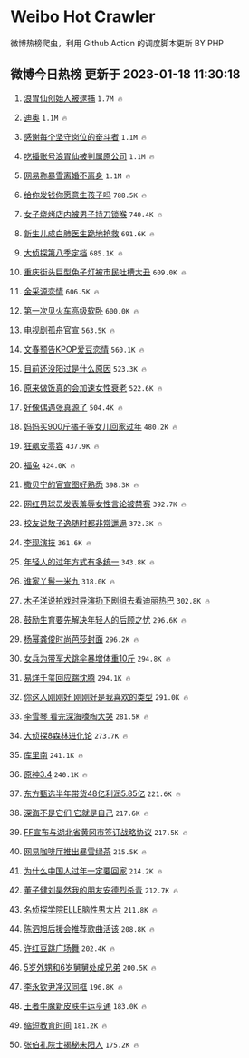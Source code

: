 # Weibo Hot Crawler 



微博热榜爬虫，利用 Github Action 的调度脚本更新 BY PHP 


## 微博今日热榜 更新于 2023-01-18 11:30:18 
1. [浪胃仙创始人被逮捕](https://s.weibo.com/weibo?q=%23%E6%B5%AA%E8%83%83%E4%BB%99%E5%88%9B%E5%A7%8B%E4%BA%BA%E8%A2%AB%E9%80%AE%E6%8D%95%23&t=31&band_rank=1&Refer=top) `1.7M 🔥` 

1. [迪奥](https://s.weibo.com/weibo?q=%23%E8%BF%AA%E5%A5%A5%23&t=31&band_rank=2&Refer=top) `1.1M 🔥` 

1. [感谢每个坚守岗位的奋斗者](https://s.weibo.com/weibo?q=%23%E6%84%9F%E8%B0%A2%E6%AF%8F%E4%B8%AA%E5%9D%9A%E5%AE%88%E5%B2%97%E4%BD%8D%E7%9A%84%E5%A5%8B%E6%96%97%E8%80%85%23&t=31&band_rank=3&Refer=top) `1.1M 🔥` 

1. [吃播账号浪胃仙被判属原公司](https://s.weibo.com/weibo?q=%23%E5%90%83%E6%92%AD%E8%B4%A6%E5%8F%B7%E6%B5%AA%E8%83%83%E4%BB%99%E8%A2%AB%E5%88%A4%E5%B1%9E%E5%8E%9F%E5%85%AC%E5%8F%B8%23&t=31&band_rank=4&Refer=top) `1.1M 🔥` 

1. [网易称暴雪离婚不离身](https://s.weibo.com/weibo?q=%23%E7%BD%91%E6%98%93%E7%A7%B0%E6%9A%B4%E9%9B%AA%E7%A6%BB%E5%A9%9A%E4%B8%8D%E7%A6%BB%E8%BA%AB%23&t=31&band_rank=5&Refer=top) `1.1M 🔥` 

1. [给你发钱你愿意生孩子吗](https://s.weibo.com/weibo?q=%23%E7%BB%99%E4%BD%A0%E5%8F%91%E9%92%B1%E4%BD%A0%E6%84%BF%E6%84%8F%E7%94%9F%E5%AD%A9%E5%AD%90%E5%90%97%23&t=31&band_rank=6&Refer=top) `788.5K 🔥` 

1. [女子烧烤店内被男子持刀锁喉](https://s.weibo.com/weibo?q=%23%E5%A5%B3%E5%AD%90%E7%83%A7%E7%83%A4%E5%BA%97%E5%86%85%E8%A2%AB%E7%94%B7%E5%AD%90%E6%8C%81%E5%88%80%E9%94%81%E5%96%89%23&t=31&band_rank=7&Refer=top) `740.4K 🔥` 

1. [新生儿成白肺医生跪地抢救](https://s.weibo.com/weibo?q=%23%E6%96%B0%E7%94%9F%E5%84%BF%E6%88%90%E7%99%BD%E8%82%BA%E5%8C%BB%E7%94%9F%E8%B7%AA%E5%9C%B0%E6%8A%A2%E6%95%91%23&t=31&band_rank=8&Refer=top) `691.6K 🔥` 

1. [大侦探第八季定档](https://s.weibo.com/weibo?q=%23%E5%A4%A7%E4%BE%A6%E6%8E%A2%E7%AC%AC%E5%85%AB%E5%AD%A3%E5%AE%9A%E6%A1%A3%23&t=31&band_rank=9&Refer=top) `685.1K 🔥` 

1. [重庆街头巨型兔子灯被市民吐槽太丑](https://s.weibo.com/weibo?q=%23%E9%87%8D%E5%BA%86%E8%A1%97%E5%A4%B4%E5%B7%A8%E5%9E%8B%E5%85%94%E5%AD%90%E7%81%AF%E8%A2%AB%E5%B8%82%E6%B0%91%E5%90%90%E6%A7%BD%E5%A4%AA%E4%B8%91%23&t=31&band_rank=10&Refer=top) `609.0K 🔥` 

1. [金采源恋情](https://s.weibo.com/weibo?q=%23%E9%87%91%E9%87%87%E6%BA%90%E6%81%8B%E6%83%85%23&t=31&band_rank=11&Refer=top) `606.5K 🔥` 

1. [第一次见火车高级软卧](https://s.weibo.com/weibo?q=%23%E7%AC%AC%E4%B8%80%E6%AC%A1%E8%A7%81%E7%81%AB%E8%BD%A6%E9%AB%98%E7%BA%A7%E8%BD%AF%E5%8D%A7%23&t=31&band_rank=12&Refer=top) `600.0K 🔥` 

1. [电视剧孤舟官宣](https://s.weibo.com/weibo?q=%23%E7%94%B5%E8%A7%86%E5%89%A7%E5%AD%A4%E8%88%9F%E5%AE%98%E5%AE%A3%23&t=31&band_rank=13&Refer=top) `563.5K 🔥` 

1. [文春预告KPOP爱豆恋情](https://s.weibo.com/weibo?q=%23%E6%96%87%E6%98%A5%E9%A2%84%E5%91%8AKPOP%E7%88%B1%E8%B1%86%E6%81%8B%E6%83%85%23&t=31&band_rank=14&Refer=top) `560.1K 🔥` 

1. [目前还没阳过是什么原因](https://s.weibo.com/weibo?q=%23%E7%9B%AE%E5%89%8D%E8%BF%98%E6%B2%A1%E9%98%B3%E8%BF%87%E6%98%AF%E4%BB%80%E4%B9%88%E5%8E%9F%E5%9B%A0%23&t=31&band_rank=15&Refer=top) `523.3K 🔥` 

1. [原来做饭真的会加速女性衰老](https://s.weibo.com/weibo?q=%23%E5%8E%9F%E6%9D%A5%E5%81%9A%E9%A5%AD%E7%9C%9F%E7%9A%84%E4%BC%9A%E5%8A%A0%E9%80%9F%E5%A5%B3%E6%80%A7%E8%A1%B0%E8%80%81%23&t=31&band_rank=16&Refer=top) `522.6K 🔥` 

1. [好像偶遇张真源了](https://s.weibo.com/weibo?q=%23%E5%A5%BD%E5%83%8F%E5%81%B6%E9%81%87%E5%BC%A0%E7%9C%9F%E6%BA%90%E4%BA%86%23&t=31&band_rank=17&Refer=top) `504.4K 🔥` 

1. [妈妈买900斤橘子等女儿回家过年](https://s.weibo.com/weibo?q=%23%E5%A6%88%E5%A6%88%E4%B9%B0900%E6%96%A4%E6%A9%98%E5%AD%90%E7%AD%89%E5%A5%B3%E5%84%BF%E5%9B%9E%E5%AE%B6%E8%BF%87%E5%B9%B4%23&t=31&band_rank=18&Refer=top) `480.2K 🔥` 

1. [狂飙安零容](https://s.weibo.com/weibo?q=%E7%8B%82%E9%A3%99%E5%AE%89%E9%9B%B6%E5%AE%B9&t=31&band_rank=19&Refer=top) `437.9K 🔥` 

1. [福兔](https://s.weibo.com/weibo?q=%23%E7%A6%8F%E5%85%94%23&t=31&band_rank=20&Refer=top) `424.0K 🔥` 

1. [撒贝宁的官宣图好熟悉](https://s.weibo.com/weibo?q=%23%E6%92%92%E8%B4%9D%E5%AE%81%E7%9A%84%E5%AE%98%E5%AE%A3%E5%9B%BE%E5%A5%BD%E7%86%9F%E6%82%89%23&t=31&band_rank=21&Refer=top) `398.3K 🔥` 

1. [网红男球员发表羞辱女性言论被禁赛](https://s.weibo.com/weibo?q=%23%E7%BD%91%E7%BA%A2%E7%94%B7%E7%90%83%E5%91%98%E5%8F%91%E8%A1%A8%E7%BE%9E%E8%BE%B1%E5%A5%B3%E6%80%A7%E8%A8%80%E8%AE%BA%E8%A2%AB%E7%A6%81%E8%B5%9B%23&t=31&band_rank=22&Refer=top) `392.7K 🔥` 

1. [校友说敖子逸随时都非常邋遢](https://s.weibo.com/weibo?q=%23%E6%A0%A1%E5%8F%8B%E8%AF%B4%E6%95%96%E5%AD%90%E9%80%B8%E9%9A%8F%E6%97%B6%E9%83%BD%E9%9D%9E%E5%B8%B8%E9%82%8B%E9%81%A2%23&t=31&band_rank=23&Refer=top) `372.3K 🔥` 

1. [李现演技](https://s.weibo.com/weibo?q=%23%E6%9D%8E%E7%8E%B0%E6%BC%94%E6%8A%80%23&t=31&band_rank=24&Refer=top) `361.6K 🔥` 

1. [年轻人的过年方式有多统一](https://s.weibo.com/weibo?q=%23%E5%B9%B4%E8%BD%BB%E4%BA%BA%E7%9A%84%E8%BF%87%E5%B9%B4%E6%96%B9%E5%BC%8F%E6%9C%89%E5%A4%9A%E7%BB%9F%E4%B8%80%23&t=31&band_rank=25&Refer=top) `343.8K 🔥` 

1. [谁家丫鬟一米九](https://s.weibo.com/weibo?q=%23%E8%B0%81%E5%AE%B6%E4%B8%AB%E9%AC%9F%E4%B8%80%E7%B1%B3%E4%B9%9D%23&t=31&band_rank=26&Refer=top) `318.0K 🔥` 

1. [木子洋说拍戏时导演扔下剧组去看迪丽热巴](https://s.weibo.com/weibo?q=%23%E6%9C%A8%E5%AD%90%E6%B4%8B%E8%AF%B4%E6%8B%8D%E6%88%8F%E6%97%B6%E5%AF%BC%E6%BC%94%E6%89%94%E4%B8%8B%E5%89%A7%E7%BB%84%E5%8E%BB%E7%9C%8B%E8%BF%AA%E4%B8%BD%E7%83%AD%E5%B7%B4%23&t=31&band_rank=27&Refer=top) `302.8K 🔥` 

1. [鼓励生育要先解决年轻人的后顾之忧](https://s.weibo.com/weibo?q=%23%E9%BC%93%E5%8A%B1%E7%94%9F%E8%82%B2%E8%A6%81%E5%85%88%E8%A7%A3%E5%86%B3%E5%B9%B4%E8%BD%BB%E4%BA%BA%E7%9A%84%E5%90%8E%E9%A1%BE%E4%B9%8B%E5%BF%A7%23&t=31&band_rank=28&Refer=top) `296.6K 🔥` 

1. [杨幂龚俊时尚芭莎封面](https://s.weibo.com/weibo?q=%23%E6%9D%A8%E5%B9%82%E9%BE%9A%E4%BF%8A%E6%97%B6%E5%B0%9A%E8%8A%AD%E8%8E%8E%E5%B0%81%E9%9D%A2%23&t=31&band_rank=29&Refer=top) `296.2K 🔥` 

1. [女兵为带军犬跳伞暴增体重10斤](https://s.weibo.com/weibo?q=%23%E5%A5%B3%E5%85%B5%E4%B8%BA%E5%B8%A6%E5%86%9B%E7%8A%AC%E8%B7%B3%E4%BC%9E%E6%9A%B4%E5%A2%9E%E4%BD%93%E9%87%8D10%E6%96%A4%23&t=31&band_rank=30&Refer=top) `294.8K 🔥` 

1. [易烊千玺回应踹沈腾](https://s.weibo.com/weibo?q=%23%E6%98%93%E7%83%8A%E5%8D%83%E7%8E%BA%E5%9B%9E%E5%BA%94%E8%B8%B9%E6%B2%88%E8%85%BE%23&t=31&band_rank=31&Refer=top) `294.1K 🔥` 

1. [你这人刚刚好 刚刚好是我喜欢的类型](https://s.weibo.com/weibo?q=%E4%BD%A0%E8%BF%99%E4%BA%BA%E5%88%9A%E5%88%9A%E5%A5%BD%20%E5%88%9A%E5%88%9A%E5%A5%BD%E6%98%AF%E6%88%91%E5%96%9C%E6%AC%A2%E7%9A%84%E7%B1%BB%E5%9E%8B&t=31&band_rank=32&Refer=top) `291.0K 🔥` 

1. [李雪琴 看完深海嚎啕大哭](https://s.weibo.com/weibo?q=%E6%9D%8E%E9%9B%AA%E7%90%B4%20%E7%9C%8B%E5%AE%8C%E6%B7%B1%E6%B5%B7%E5%9A%8E%E5%95%95%E5%A4%A7%E5%93%AD&t=31&band_rank=33&Refer=top) `281.5K 🔥` 

1. [大侦探8森林进化论](https://s.weibo.com/weibo?q=%23%E5%A4%A7%E4%BE%A6%E6%8E%A28%E6%A3%AE%E6%9E%97%E8%BF%9B%E5%8C%96%E8%AE%BA%23&t=31&band_rank=34&Refer=top) `273.7K 🔥` 

1. [库里南](https://s.weibo.com/weibo?q=%E5%BA%93%E9%87%8C%E5%8D%97&t=31&band_rank=35&Refer=top) `241.1K 🔥` 

1. [原神3.4](https://s.weibo.com/weibo?q=%23%E5%8E%9F%E7%A5%9E3.4%23&t=31&band_rank=36&Refer=top) `240.1K 🔥` 

1. [东方甄选半年带货48亿利润5.85亿](https://s.weibo.com/weibo?q=%23%E4%B8%9C%E6%96%B9%E7%94%84%E9%80%89%E5%8D%8A%E5%B9%B4%E5%B8%A6%E8%B4%A748%E4%BA%BF%E5%88%A9%E6%B6%A65.85%E4%BA%BF%23&t=31&band_rank=37&Refer=top) `221.6K 🔥` 

1. [深海不是它们 它就是自己](https://s.weibo.com/weibo?q=%E6%B7%B1%E6%B5%B7%E4%B8%8D%E6%98%AF%E5%AE%83%E4%BB%AC%20%E5%AE%83%E5%B0%B1%E6%98%AF%E8%87%AA%E5%B7%B1&t=31&band_rank=38&Refer=top) `217.6K 🔥` 

1. [FF宣布与湖北省黄冈市签订战略协议](https://s.weibo.com/weibo?q=%23FF%E5%AE%A3%E5%B8%83%E4%B8%8E%E6%B9%96%E5%8C%97%E7%9C%81%E9%BB%84%E5%86%88%E5%B8%82%E7%AD%BE%E8%AE%A2%E6%88%98%E7%95%A5%E5%8D%8F%E8%AE%AE%23&t=31&band_rank=39&Refer=top) `217.5K 🔥` 

1. [网易咖啡厅推出暴雪绿茶](https://s.weibo.com/weibo?q=%23%E7%BD%91%E6%98%93%E5%92%96%E5%95%A1%E5%8E%85%E6%8E%A8%E5%87%BA%E6%9A%B4%E9%9B%AA%E7%BB%BF%E8%8C%B6%23&t=31&band_rank=40&Refer=top) `215.5K 🔥` 

1. [为什么中国人过年一定要回家](https://s.weibo.com/weibo?q=%23%E4%B8%BA%E4%BB%80%E4%B9%88%E4%B8%AD%E5%9B%BD%E4%BA%BA%E8%BF%87%E5%B9%B4%E4%B8%80%E5%AE%9A%E8%A6%81%E5%9B%9E%E5%AE%B6%23&t=31&band_rank=41&Refer=top) `214.2K 🔥` 

1. [董子健刘昊然我的朋友安德烈杀青](https://s.weibo.com/weibo?q=%23%E8%91%A3%E5%AD%90%E5%81%A5%E5%88%98%E6%98%8A%E7%84%B6%E6%88%91%E7%9A%84%E6%9C%8B%E5%8F%8B%E5%AE%89%E5%BE%B7%E7%83%88%E6%9D%80%E9%9D%92%23&t=31&band_rank=42&Refer=top) `212.7K 🔥` 

1. [名侦探学院ELLE脑性男大片](https://s.weibo.com/weibo?q=%23%E5%90%8D%E4%BE%A6%E6%8E%A2%E5%AD%A6%E9%99%A2ELLE%E8%84%91%E6%80%A7%E7%94%B7%E5%A4%A7%E7%89%87%23&t=31&band_rank=43&Refer=top) `211.8K 🔥` 

1. [陈泗旭后援会推荐歌曲活该](https://s.weibo.com/weibo?q=%23%E9%99%88%E6%B3%97%E6%97%AD%E5%90%8E%E6%8F%B4%E4%BC%9A%E6%8E%A8%E8%8D%90%E6%AD%8C%E6%9B%B2%E6%B4%BB%E8%AF%A5%23&t=31&band_rank=44&Refer=top) `208.8K 🔥` 

1. [许红豆跳广场舞](https://s.weibo.com/weibo?q=%23%E8%AE%B8%E7%BA%A2%E8%B1%86%E8%B7%B3%E5%B9%BF%E5%9C%BA%E8%88%9E%23&t=31&band_rank=45&Refer=top) `202.4K 🔥` 

1. [5岁外甥和6岁舅舅处成兄弟](https://s.weibo.com/weibo?q=%235%E5%B2%81%E5%A4%96%E7%94%A5%E5%92%8C6%E5%B2%81%E8%88%85%E8%88%85%E5%A4%84%E6%88%90%E5%85%84%E5%BC%9F%23&t=31&band_rank=46&Refer=top) `200.5K 🔥` 

1. [李永钦尹净汉同框](https://s.weibo.com/weibo?q=%23%E6%9D%8E%E6%B0%B8%E9%92%A6%E5%B0%B9%E5%87%80%E6%B1%89%E5%90%8C%E6%A1%86%23&t=31&band_rank=47&Refer=top) `196.8K 🔥` 

1. [王者牛魔新皮肤牛运亨通](https://s.weibo.com/weibo?q=%23%E7%8E%8B%E8%80%85%E7%89%9B%E9%AD%94%E6%96%B0%E7%9A%AE%E8%82%A4%E7%89%9B%E8%BF%90%E4%BA%A8%E9%80%9A%23&t=31&band_rank=48&Refer=top) `183.0K 🔥` 

1. [缩短教育时间](https://s.weibo.com/weibo?q=%E7%BC%A9%E7%9F%AD%E6%95%99%E8%82%B2%E6%97%B6%E9%97%B4&t=31&band_rank=49&Refer=top) `181.2K 🔥` 

1. [张伯礼院士揭秘未阳人](https://s.weibo.com/weibo?q=%23%E5%BC%A0%E4%BC%AF%E7%A4%BC%E9%99%A2%E5%A3%AB%E6%8F%AD%E7%A7%98%E6%9C%AA%E9%98%B3%E4%BA%BA%23&t=31&band_rank=50&Refer=top) `175.2K 🔥` 

